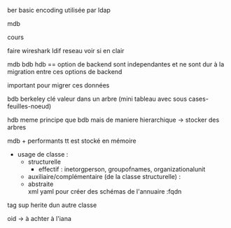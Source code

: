 ber basic encoding utilisée par ldap

mdb



cours

faire wireshark ldif reseau voir si en clair

mdb bdb hdb == option de backend sont independantes et ne sont dur à la migration entre ces options de backend

important pour migrer ces données

bdb berkeley clé valeur dans un arbre (mini tableau avec sous cases-feuilles-noeud)


hdb meme principe que bdb mais de maniere hierarchique -> stocker des arbres


mdb + performants tt est stocké en mémoire 



- usage de classe :
    - structurelle    
        - effectif : inetorgperson, groupofnames, organizationalunit
    - auxiliaire/complémentaire (de la classe structurelle) :     
    - abstraite    
xml yaml pour créer des schémas de l'annuaire :fqdn


tag sup herite dun autre classe


oid -> à achter à l'iana